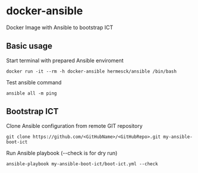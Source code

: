 # docker-ansible
Docker Image with Ansible to bootstrap ICT


## Basic usage

Start terminal with prepared Ansible enviroment
```
docker run -it --rm -h docker-ansible hermesck/ansible /bin/bash
```

Test ansible command
```
ansible all -m ping
```

## Bootstrap ICT

Clone Ansible configuration from remote GIT repository
```
git clone https://github.com/<GitHubName>/<GitHubRepo>.git my-ansible-boot-ict
```

Run Ansible playbook (--check is for dry run)
```
ansible-playbook my-ansible-boot-ict/boot-ict.yml --check
```

